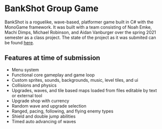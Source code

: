 # BankShot Group Game
BankShot is a roguelike, wave-based, platformer game built in C# with the MonoGame framework. It was built with a team consisting of Noah Emke, Machi Dimps, Michael Robinson, and Aidan Vanburger over the spring 2021 semester as a class project. The state of the project as it was submited can be found [here](https://github.com/MTFT-Games/BankShot/tree/f63601715f612e6f8bb0e2797e0443cbde4597dc).

## Features at time of submission
- Menu system 
- Functional core gameplay and game loop
- Custom sprites, sounds, backgrounds, music, level tiles, and ui
- Collisions and physics
- Upgrades, waves, and tile based maps loaded from files editable by text or external tool
- Upgrade shop with currency
- Random wave and upgrade selection
- Ranged, pacing, following, and flying enemy types
- Shield and double jump abilities
- Timed auto advancing of waves
